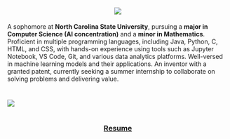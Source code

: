 <h1 align="center">
    <img src="https://readme-typing-svg.herokuapp.com/?font=Righteous&size=35&center=true&vCenter=true&width=500&height=70&duration=4000&lines=Hi+There!+✨;+I'm+Suyash+!+✨;" />
</h1>
A sophomore at <b>North Carolina State University</b>, pursuing a <b>major in Computer Science (AI concentration)</b> and a <b>minor in Mathematics</b>. Proficient in multiple programming languages, including Java, Python, C, HTML, and CSS, with hands-on experience using tools such as Jupyter Notebook, VS Code, Git, and various data analytics platforms. Well-versed in machine learning models and their applications. An inventor with a granted patent, currently seeking a summer internship to collaborate on solving problems and delivering value.

<h1></h1>
<p align="center">
<a href="#">
    <img src="https://skillicons.dev/icons?i=c,cpp,python,java,github,html,css,javascript,ai,vscode&theme=light&perline=10"
         style="display: block; margin: auto;" />
</a>
</p>
<h1></h1>
<h3 align="center"><a href="https://suyashcoding.github.io/Welcome/">Resume</a></h3>
